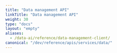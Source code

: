 ```yaml
---
title: "Data management API"
linkTitle: "Data management API"
weight: 30
type: "docs"
layout: "empty"
aliases:
  - /data-ai/reference/data-management-client/
canonical: "/dev/reference/apis/services/data/"
---
```

